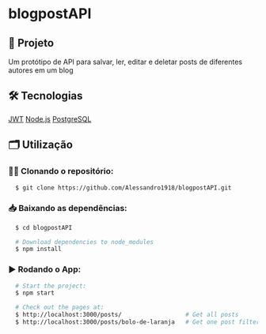 # blogpostAPI

## 🚀 Projeto
Um protótipo de API para salvar, ler, editar e deletar posts de diferentes autores em um blog

## 🛠️ Tecnologias
[JWT](https://jwt.io)
[Node.js](https://nodejs.org/en/)
[PostgreSQL](https://www.postgresql.org)

## 🗂️ Utilização

### 🐑🐑 Clonando o repositório:

```bash
  $ git clone https://github.com/Alessandro1918/blogpostAPI.git
```

### 📥 Baixando as dependências:

```bash
  $ cd blogpostAPI

  # Download dependencies to node_modules
  $ npm install
```

### ▶️ Rodando o App:

```bash
  # Start the project:
  $ npm start

  # Check out the pages at:
  $ http://localhost:3000/posts/                  # Get all posts
  $ http://localhost:3000/posts/bolo-de-laranja   # Get one post filtered by it's slug
```
